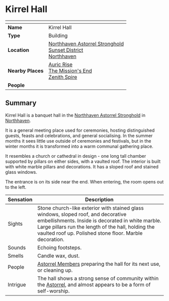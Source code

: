 # Kirrel Hall

| []() | |
| --- | --- |
| **Name** | Kirrel Hall |
| **Type** | Building |
| **Location** | [Northhaven Astorrel Stronghold](../strongholds/northhaven-astorrel-stronghold.md)<br>[Sunset District](../districts/sunset-district.md)<br>[Northhaven](../cities/northhaven.md) |
| **Nearby Places** | [Auric Rise](auric-rise.md)<br>[The Mission's End](inns-taverns/the-missions-end.md)<br>[Zenith Spire](zenith-spire.md) |
| **People** | |

## Summary

Kirrel Hall is a banquet hall in the [Northhaven Astorrel Stronghold](../strongholds/northhaven-astorrel-stronghold.md) in [Northhaven](../cities/northhaven.md).

It is a general meeting place used for ceremonies, hosting distinguished guests, feasts and celebrations, and general socialising. In the summer months it sees little use outside of ceremonies and festivals, but in the winter months it is transformed into a warm communal gathering place.

It resembles a church or cathedral in design - one long tall chamber supported by pillars on either sides, with a vaulted roof. The interior is built with white marble pillars and decorations. It has a sloped roof and stained glass windows.

The entrance is on its side near the end. When entering, the room opens out to the left.

| Sensation | Description |
| ---- | --- |
| Sights | Stone church-like exterior with stained glass windows, sloped roof, and decorative embellishments. Inside is decorated in white marble. Large pillars run the length of the hall, holding the vaulted roof up. Polished stone floor. Marble decoration. |
| Sounds | Echoing footsteps. |
| Smells | Candle wax, dust. |
| People | [Astorrel Members](../../organisations/astorrel/ranks/astorrel-member.md) preparing the hall for its next use, or cleaning up. |
| Intrigue | The hall shows a strong sense of community within the [Astorrel](../../organisations/astorrel/astorrel.md), and almost appears to be a form of self-worship. |
